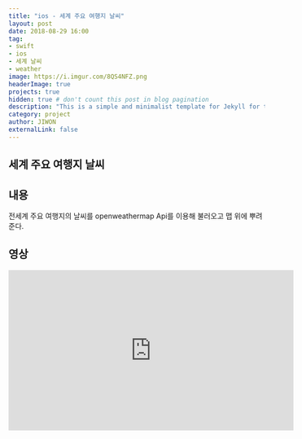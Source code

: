 ```yaml
---
title: "ios - 세계 주요 여행지 날씨"
layout: post
date: 2018-08-29 16:00
tag: 
- swift
- ios
- 세계 날씨
- weather
image: https://i.imgur.com/8QS4NFZ.png
headerImage: true
projects: true
hidden: true # don't count this post in blog pagination
description: "This is a simple and minimalist template for Jekyll for those who likes to eat noodles."
category: project
author: JIWON
externalLink: false
---
```


## 세계 주요 여행지 날씨

## 내용
전세계 주요 여행지의 날씨를 openweathermap Api를 이용해 불러오고 맵 위에 뿌려준다.

## 영상
<iframe width="560" height="315" src="https://www.youtube.com/embed/4A96lezXmvM" frameborder="0" allow="autoplay; encrypted-media" allowfullscreen></iframe>


